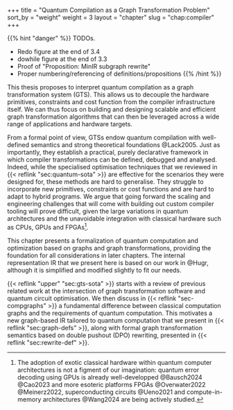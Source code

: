 +++
title = "Quantum Compilation as a Graph Transformation Problem"
sort_by = "weight"
weight = 3
layout = "chapter"
slug = "chap:compiler"
+++

{{% hint "danger" %}}
TODOs.

- Redo figure at the end of 3.4
- dowhile figure at the end of 3.3
- Proof of "Proposition: MinIR subgraph rewrite"
- Proper numbering/referencing of definitions/propositions
{{% /hint %}}

This thesis proposes to interpret quantum compilation as a graph
transformation system (GTS).
This allows us to decouple the hardware primitives, constraints and cost function
from the compiler infrastructure itself.
We can thus focus on building and designing scalable and efficient graph
transformation algorithms that can then be leveraged across a wide range of
applications and hardware targets.

From a formal point of view, GTSs endow quantum compilation with
well-defined semantics and strong theoretical foundations @Lack2005.
Just as importantly, they establish a practical, purely
declarative framework in which compiler transformations can be defined, debugged
and analysed.
Indeed, while the specialised optimisation techniques that we reviewed in
{{< reflink "sec:quantum-sota" >}} are effective for the scenarios they
were designed for, these methods are hard to generalise.
They struggle to incorporate new primitives, constraints
or cost functions and are hard to adapt to hybrid programs.
We argue that going forward the scaling and engineering challenges
that will come with building out custom compiler tooling will prove difficult,
given the large variations in quantum architectures and the unavoidable
integration with classical hardware such as CPUs, GPUs and FPGAs[^whyfpga].
[^whyfpga]: The adoption of exotic classical hardware within quantum computer
architectures is not a figment of
our imagination: quantum error decoding using GPUs is already
well-developped @Bausch2024 @Cao2023 and more esoteric platforms
FPGAs @Overwater2022 @Meinerz2022, superconducting circuits @Ueno2021 and
compute-in-memory architectures @Wang2024
are being actively studied.


This chapter presents a formalization of quantum computation and optimization
based on graphs and graph transformations, providing the foundation for
all considerations in later chapters.
The internal representation IR that we present here is based on our work in @Hugr, although
it is simplified and modified slightly to fit our needs.

{{< reflink "upper" "sec:gts-sota" >}} starts with a review of previous
related work at the intersection of graph transformation software
and quantum circuit optimisation.
We then discuss in {{< reflink "sec-compgraphs" >}} a fundamental difference
between classical computation graphs and the requirements of quantum computation.
This motivates a new graph-based IR tailored to quantum
computation that we present in {{< reflink "sec:graph-defs" >}},
along with formal graph transformation semantics based on double pushout (DPO) rewriting,
presented in {{< reflink "sec:rewrite-def" >}}.
